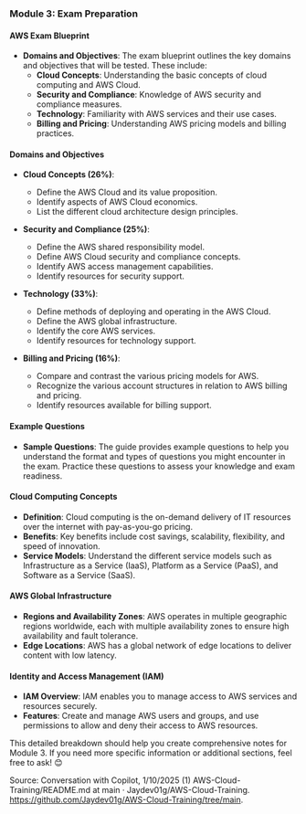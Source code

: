 ### Module 3: Exam Preparation

#### AWS Exam Blueprint
- **Domains and Objectives**: The exam blueprint outlines the key domains and objectives that will be tested. These include:
  - **Cloud Concepts**: Understanding the basic concepts of cloud computing and AWS Cloud.
  - **Security and Compliance**: Knowledge of AWS security and compliance measures.
  - **Technology**: Familiarity with AWS services and their use cases.
  - **Billing and Pricing**: Understanding AWS pricing models and billing practices.

#### Domains and Objectives
- **Cloud Concepts (26%)**:
  - Define the AWS Cloud and its value proposition.
  - Identify aspects of AWS Cloud economics.
  - List the different cloud architecture design principles.

- **Security and Compliance (25%)**:
  - Define the AWS shared responsibility model.
  - Define AWS Cloud security and compliance concepts.
  - Identify AWS access management capabilities.
  - Identify resources for security support.

- **Technology (33%)**:
  - Define methods of deploying and operating in the AWS Cloud.
  - Define the AWS global infrastructure.
  - Identify the core AWS services.
  - Identify resources for technology support.

- **Billing and Pricing (16%)**:
  - Compare and contrast the various pricing models for AWS.
  - Recognize the various account structures in relation to AWS billing and pricing.
  - Identify resources available for billing support.

#### Example Questions
- **Sample Questions**: The guide provides example questions to help you understand the format and types of questions you might encounter in the exam. Practice these questions to assess your knowledge and exam readiness.

#### Cloud Computing Concepts
- **Definition**: Cloud computing is the on-demand delivery of IT resources over the internet with pay-as-you-go pricing.
- **Benefits**: Key benefits include cost savings, scalability, flexibility, and speed of innovation.
- **Service Models**: Understand the different service models such as Infrastructure as a Service (IaaS), Platform as a Service (PaaS), and Software as a Service (SaaS).

#### AWS Global Infrastructure
- **Regions and Availability Zones**: AWS operates in multiple geographic regions worldwide, each with multiple availability zones to ensure high availability and fault tolerance.
- **Edge Locations**: AWS has a global network of edge locations to deliver content with low latency.

#### Identity and Access Management (IAM)
- **IAM Overview**: IAM enables you to manage access to AWS services and resources securely.
- **Features**: Create and manage AWS users and groups, and use permissions to allow and deny their access to AWS resources.

This detailed breakdown should help you create comprehensive notes for Module 3. If you need more specific information or additional sections, feel free to ask! 😊

Source: Conversation with Copilot, 1/10/2025
(1) AWS-Cloud-Training/README.md at main · Jaydev01g/AWS-Cloud-Training. https://github.com/Jaydev01g/AWS-Cloud-Training/tree/main.
